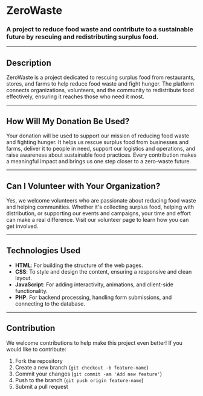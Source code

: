 # ZeroWaste

### A project to reduce food waste and contribute to a sustainable future by rescuing and redistributing surplus food.

---

## Description

ZeroWaste is a project dedicated to rescuing surplus food from restaurants, stores, and farms to help reduce food waste and fight hunger. The platform connects organizations, volunteers, and the community to redistribute food effectively, ensuring it reaches those who need it most.

---

## How Will My Donation Be Used?

Your donation will be used to support our mission of reducing food waste and fighting hunger. It helps us rescue surplus food from businesses and farms, deliver it to people in need, support our logistics and operations, and raise awareness about sustainable food practices. Every contribution makes a meaningful impact and brings us one step closer to a zero-waste future.

---

## Can I Volunteer with Your Organization?

Yes, we welcome volunteers who are passionate about reducing food waste and helping communities. Whether it's collecting surplus food, helping with distribution, or supporting our events and campaigns, your time and effort can make a real difference. Visit our volunteer page to learn how you can get involved.

---

## Technologies Used

- **HTML**: For building the structure of the web pages.
- **CSS**: To style and design the content, ensuring a responsive and clean layout.
- **JavaScript**: For adding interactivity, animations, and client-side functionality.
- **PHP**: For backend processing, handling form submissions, and connecting to the database.

---

## Contribution

We welcome contributions to help make this project even better! If you would like to contribute:

1. Fork the repository
2. Create a new branch (`git checkout -b feature-name`)
3. Commit your changes (`git commit -am 'Add new feature'`)
4. Push to the branch (`git push origin feature-name`)
5. Submit a pull request


